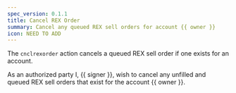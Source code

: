 ```yaml
---
spec_version: 0.1.1
title: Cancel REX Order
summary: Cancel any queued REX sell orders for account {{ owner }}
icon: NEED TO ADD
---
```


The `cnclrexorder` action cancels a queued REX sell order if one exists for an account.

As an authorized party I, {{ signer }}, wish to cancel any unfilled and queued REX sell orders that exist for the account {{ owner }}. 
